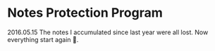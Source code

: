Notes Protection Program
===========

2016.05.15 The notes I accumulated since last year were all lost. Now everything start again 👊.
